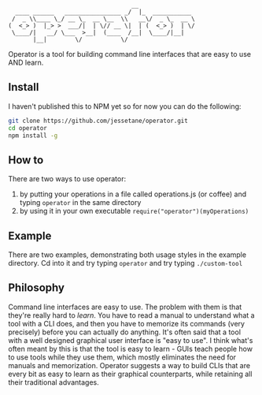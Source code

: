 ```
                                   __                
  ____ ______   ________________ _/  |_  ___________ 
 /  _ \\____ \_/ __ \_  __ \__  \\   __\/  _ \_  __ \
(  <_> )  |_> >  ___/|  | \// __ \|  | (  <_> )  | \/
 \____/|   __/ \___  >__|  (____  /__|  \____/|__|   
       |__|        \/           \/

```
Operator is a tool for building command line interfaces that are easy to use AND learn.

## Install
I haven't published this to NPM yet so for now you can do the following:
```bash
git clone https://github.com/jessetane/operator.git
cd operator
npm install -g
```

## How to
There are two ways to use operator:  
1) by putting your operations in a file called operations.js (or coffee) and typing ```operator``` in the same directory  
2) by using it in your own executable ```require("operator")(myOperations)```

## Example
There are two examples, demonstrating both usage styles in the example directory. Cd into it and try typing ```operator``` and try typing ```./custom-tool```

## Philosophy
Command line interfaces are easy to use. The problem with them is that they're really hard to _learn_. You have to read a manual to understand what a tool with a CLI does, and then you have to memorize its commands (very precisely) before you can actually do anything. It's often said that a tool with a well designed graphical user interface is "easy to use". I think what's often meant by this is that the tool is easy to learn - GUIs teach people how to use tools while they use them, which mostly eliminates the need for manuals and memorization. Operator suggests a way to build CLIs that are every bit as easy to learn as their graphical counterparts, while retaining all their traditional advantages.